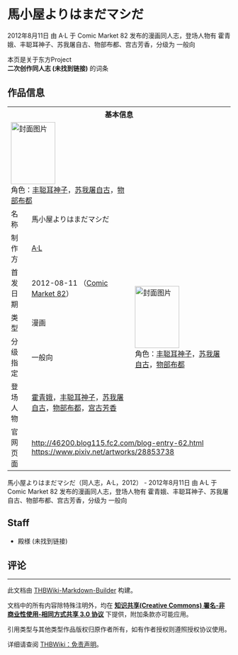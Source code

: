# 馬小屋よりはまだマシだ

<!-- source html: G:\repos\THBWiki-Markdown-Builder\THBWikiMarkdown\Temp\main\b\be\ns0%3A%E9%A6%AC%E5%B0%8F%E5%B1%8B%E3%82%88%E3%82%8A%E3%81%AF%E3%81%BE%E3%81%A0%E3%83%9E%E3%82%B7%E3%81%A0.html -->

2012年8月11日 由 A·L 于 Comic Market 82 发布的漫画同人志，登场人物有 霍青娥、丰聪耳神子、苏我屠自古、物部布都、宫古芳香，分级为 一般向

本页是关于东方Project  
 **二次创作同人志 (未找到链接)** 的词条
## 作品信息

<table><tbody><tr><th colspan="3">基本信息</th></tr><tr><td class="cover-artwork-mobile" colspan="2"><a href="./文件-馬小屋よりはまだマシだ封面.jpg.md" class="image" title="封面图片"><img alt="封面图片" src="https://upload.thwiki.cc/thumb/c/c9/%E9%A6%AC%E5%B0%8F%E5%B1%8B%E3%82%88%E3%82%8A%E3%81%AF%E3%81%BE%E3%81%A0%E3%83%9E%E3%82%B7%E3%81%A0%E5%B0%81%E9%9D%A2.jpg/100px-%E9%A6%AC%E5%B0%8F%E5%B1%8B%E3%82%88%E3%82%8A%E3%81%AF%E3%81%BE%E3%81%A0%E3%83%9E%E3%82%B7%E3%81%A0%E5%B0%81%E9%9D%A2.jpg" decoding="async" loading="lazy" width="100" height="140" srcset="https://upload.thwiki.cc/thumb/c/c9/%E9%A6%AC%E5%B0%8F%E5%B1%8B%E3%82%88%E3%82%8A%E3%81%AF%E3%81%BE%E3%81%A0%E3%83%9E%E3%82%B7%E3%81%A0%E5%B0%81%E9%9D%A2.jpg/150px-%E9%A6%AC%E5%B0%8F%E5%B1%8B%E3%82%88%E3%82%8A%E3%81%AF%E3%81%BE%E3%81%A0%E3%83%9E%E3%82%B7%E3%81%A0%E5%B0%81%E9%9D%A2.jpg 1.5x, https://upload.thwiki.cc/thumb/c/c9/%E9%A6%AC%E5%B0%8F%E5%B1%8B%E3%82%88%E3%82%8A%E3%81%AF%E3%81%BE%E3%81%A0%E3%83%9E%E3%82%B7%E3%81%A0%E5%B0%81%E9%9D%A2.jpg/200px-%E9%A6%AC%E5%B0%8F%E5%B1%8B%E3%82%88%E3%82%8A%E3%81%AF%E3%81%BE%E3%81%A0%E3%83%9E%E3%82%B7%E3%81%A0%E5%B0%81%E9%9D%A2.jpg 2x" data-file-width="648" data-file-height="906"></a><div class="cover-char">角色：<a href="./丰聪耳神子.md" title="丰聪耳神子">丰聪耳神子</a>，<a href="./苏我屠自古.md" title="苏我屠自古">苏我屠自古</a>，<a href="./物部布都.md" title="物部布都">物部布都</a></div></td>
</tr><tr><td class="label">名称</td><td colspan="2"> 馬小屋よりはまだマシだ </td></tr><tr><td class="label">制作方</td><td><a href="./A·L.md" title="A·L">A·L</a></td><td class="cover-artwork" rowspan="5" style="min-width:140px;"><a href="./文件-馬小屋よりはまだマシだ封面.jpg.md" class="image" title="封面图片"><img alt="封面图片" src="https://upload.thwiki.cc/thumb/c/c9/%E9%A6%AC%E5%B0%8F%E5%B1%8B%E3%82%88%E3%82%8A%E3%81%AF%E3%81%BE%E3%81%A0%E3%83%9E%E3%82%B7%E3%81%A0%E5%B0%81%E9%9D%A2.jpg/100px-%E9%A6%AC%E5%B0%8F%E5%B1%8B%E3%82%88%E3%82%8A%E3%81%AF%E3%81%BE%E3%81%A0%E3%83%9E%E3%82%B7%E3%81%A0%E5%B0%81%E9%9D%A2.jpg" decoding="async" loading="lazy" width="100" height="140" srcset="https://upload.thwiki.cc/thumb/c/c9/%E9%A6%AC%E5%B0%8F%E5%B1%8B%E3%82%88%E3%82%8A%E3%81%AF%E3%81%BE%E3%81%A0%E3%83%9E%E3%82%B7%E3%81%A0%E5%B0%81%E9%9D%A2.jpg/150px-%E9%A6%AC%E5%B0%8F%E5%B1%8B%E3%82%88%E3%82%8A%E3%81%AF%E3%81%BE%E3%81%A0%E3%83%9E%E3%82%B7%E3%81%A0%E5%B0%81%E9%9D%A2.jpg 1.5x, https://upload.thwiki.cc/thumb/c/c9/%E9%A6%AC%E5%B0%8F%E5%B1%8B%E3%82%88%E3%82%8A%E3%81%AF%E3%81%BE%E3%81%A0%E3%83%9E%E3%82%B7%E3%81%A0%E5%B0%81%E9%9D%A2.jpg/200px-%E9%A6%AC%E5%B0%8F%E5%B1%8B%E3%82%88%E3%82%8A%E3%81%AF%E3%81%BE%E3%81%A0%E3%83%9E%E3%82%B7%E3%81%A0%E5%B0%81%E9%9D%A2.jpg 2x" data-file-width="648" data-file-height="906"></a><div class="cover-char">角色：<a href="./丰聪耳神子.md" title="丰聪耳神子">丰聪耳神子</a>，<a href="./苏我屠自古.md" title="苏我屠自古">苏我屠自古</a>，<a href="./物部布都.md" title="物部布都">物部布都</a></div></td>
</tr><tr><td class="label">首发日期</td><td>2012-08-11&#160;（<a href="/展会作品列表?e=Comic+Market%2382">Comic Market 82</a>）</td></tr><tr><td class="label">类型</td><td>漫画</td></tr><tr><td class="label">分级指定</td><td>一般向</td></tr><tr><td class="label">登场人物</td><td><a href="./霍青娥.md" title="霍青娥">霍青娥</a>，<a href="./丰聪耳神子.md" title="丰聪耳神子">丰聪耳神子</a>，<a href="./苏我屠自古.md" title="苏我屠自古">苏我屠自古</a>，<a href="./物部布都.md" title="物部布都">物部布都</a>，<a href="./宫古芳香.md" title="宫古芳香">宫古芳香</a></td></tr>
<tr><td class="label">官网页面</td><td colspan="2"><a rel="nofollow" class="external free" href="http://46200.blog115.fc2.com/blog-entry-62.html">http://46200.blog115.fc2.com/blog-entry-62.html</a><br><a rel="nofollow" class="external free" href="https://www.pixiv.net/artworks/28853738">https://www.pixiv.net/artworks/28853738</a></td></tr></tbody></table>

馬小屋よりはまだマシだ（同人志，A·L，2012） - 2012年8月11日 由 A·L 于 Comic Market 82 发布的漫画同人志，登场人物有 霍青娥、丰聪耳神子、苏我屠自古、物部布都、宫古芳香，分级为 一般向
## Staff
- 殿様 (未找到链接)

## 评论




---

此文档由 [THBWiki-Markdown-Builder](https://github.com/Delsin-Yu/THBWiki-Markdown-Builder) 构建。

文档中的所有内容除特殊注明外，均在 [**知识共享(Creative Commons) 署名-非商业性使用-相同方式共享 3.0 协议**](https://creativecommons.org/licenses/by-sa/3.0/deed.zh-hans) 下提供，附加条款亦可能应用。

引用类型与其他类型作品版权归原作者所有，如有作者授权则遵照授权协议使用。

详细请查阅 [THBWiki：免责声明](https://thbwiki.cc/THBWiki:%E5%85%8D%E8%B4%A3%E5%A3%B0%E6%98%8E)。

